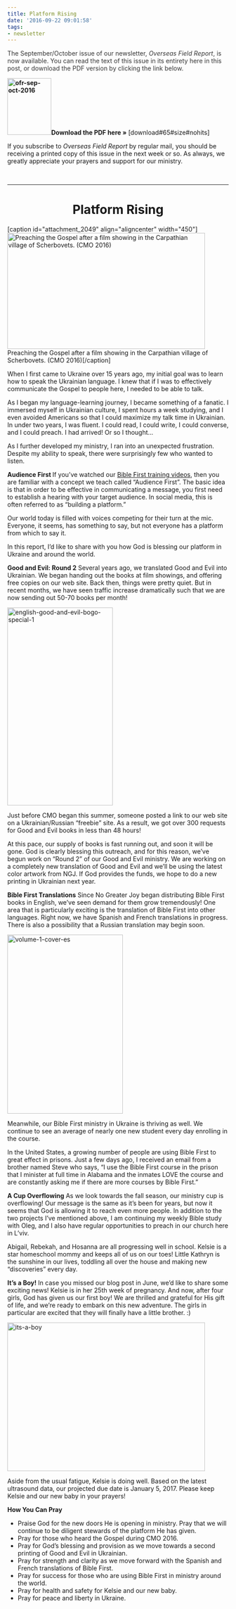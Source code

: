 ```yaml
---
title: Platform Rising
date: '2016-09-22 09:01:58'
tags:
- newsletter
---
```


<span style="color: #373737;">The September/October issue of our newsletter, </span><em style="color: #373737;">Overseas Field Report</em><span style="color: #373737;">, is now available. You can read the text of this issue in its entirety here in this post, or download the PDF version by clicking the link below.</span>

<strong><a href="http://www.ofreport.com/downloads/OFR-Sep-Oct-2016.pdf"><img class="alignleft wp-image-2046 size-full" src="https://s3.amazonaws.com/images.ofreport.com/2016/09/OFR-Sep-Oct-2016.jpg" alt="ofr-sep-oct-2016" width="100" height="129" /></a>Download the PDF here »</strong> [download#65#size#nohits]

If you subscribe to <em>Overseas Field Report</em> by regular mail, you should be receiving a printed copy of this issue in the next week or so. As always, we greatly appreciate your prayers and support for our ministry.

&nbsp;

<hr />

<h1 style="text-align: center;">Platform Rising</h1>
[caption id="attachment_2049" align="aligncenter" width="450"]<a href="https://s3.amazonaws.com/images.ofreport.com/2016/09/josh-preaching-cmo-2016-1-e1474356130837.jpg"><img class="size-medium wp-image-2049" src="https://s3.amazonaws.com/images.ofreport.com/2016/09/josh-preaching-cmo-2016-1-e1474356130837-450x264.jpg" alt="Preaching the Gospel after a film showing in the Carpathian village of Scherbovets. (CMO 2016)" width="450" height="264" /></a> Preaching the Gospel after a film showing in the Carpathian village of Scherbovets. (CMO 2016)[/caption]

When I first came to Ukraine over 15 years ago, my initial goal was to learn how to speak the Ukrainian language. I knew that if I was to effectively communicate the Gospel to people here, I needed to be able to talk.

As I began my language-learning journey, I became something of a fanatic. I immersed myself in Ukrainian culture, I spent hours a week studying, and I even avoided Americans so that I could maximize my talk time in Ukrainian. In under two years, I was fluent. I could read, I could write, I could converse, and I could preach. I had arrived! Or so I thought...

As I further developed my ministry, I ran into an unexpected frustration. Despite my ability to speak, there were surprisingly few who wanted to listen.

<strong>Audience First
</strong>If you’ve watched our <a href="http://getbiblefirst.com/training/#video-start">Bible First training videos</a>, then you are familiar with a concept we teach called “Audience First”. The basic idea is that in order to be effective in communicating a message, you first need to establish a hearing with your target audience. In social media, this is often referred to as “building a platform.”

Our world today is filled with voices competing for their turn at the mic. Everyone, it seems, has something to say, but not everyone has a platform from which to say it.

In this report, I’d like to share with you how God is blessing our platform in Ukraine and around the world.

<strong>Good and Evil: Round 2</strong>
Several years ago, we translated Good and Evil into Ukrainian. We began handing out the books at film showings, and offering free copies on our web site. Back then, things were pretty quiet. But in recent months, we have seen traffic increase dramatically such that we are now sending out 50-70 books per month!

<img class="aligncenter size-medium wp-image-2051" src="https://s3.amazonaws.com/images.ofreport.com/2016/09/english-good-and-evil-bogo-special-1-240x450.jpg" alt="english-good-and-evil-bogo-special-1" width="240" height="450" />

Just before CMO began this summer, someone posted a link to our web site on a Ukrainian/Russian “freebie” site. As a result, we got over 300 requests for Good and Evil books in less than 48 hours!

At this pace, our supply of books is fast running out, and soon it will be gone. God is clearly blessing this outreach, and for this reason, we’ve begun work on “Round 2” of our Good and Evil ministry. We are working on a completely new translation of Good and Evil and we’ll be using the latest color artwork from NGJ. If God provides the funds, we hope to do a new printing in Ukrainian next year.

<strong>Bible First Translations</strong>
Since No Greater Joy began distributing Bible First books in English, we’ve seen demand for them grow tremendously! One area that is particularly exciting is the translation of Bible First into other languages. Right now, we have Spanish and French translations in progress. There is also a possibility that a Russian translation may begin soon.

<img class="aligncenter size-full wp-image-2053" src="https://s3.amazonaws.com/images.ofreport.com/2016/09/Volume-1-Cover-ES.png" alt="volume-1-cover-es" width="263" height="407" />

Meanwhile, our Bible First ministry in Ukraine is thriving as well. We continue to see an average of nearly one new student every day enrolling in the course.

In the United States, a growing number of people are using Bible First to great effect in prisons. Just a few days ago, I received an email from a brother named Steve who says, “I use the Bible First course in the prison that I minister at full time in Alabama and the inmates LOVE the course and are constantly asking me if there are more courses by Bible First.”

<strong>A Cup Overflowing</strong>
As we look towards the fall season, our ministry cup is overflowing! Our message is the same as it’s been for years, but now it seems that God is allowing it to reach even more people. In addition to the two projects I’ve mentioned above, I am continuing my weekly Bible study with Oleg, and I also have regular opportunities to preach in our church here in L’viv.

Abigail, Rebekah, and Hosanna are all progressing well in school. Kelsie is a star homeschool mommy and keeps all of us on our toes! Little Kathryn is the sunshine in our lives, toddling all over the house and making new “discoveries” every day.

<strong>It’s a Boy!</strong>
In case you missed our blog post in June, we’d like to share some exciting news! Kelsie is in her 25th week of pregnancy. And now, after four girls, God has given us our first boy! We are thrilled and grateful for His gift of life, and we’re ready to embark on this new adventure. The girls in particular are excited that they will finally have a little brother. :)

<a href="https://s3.amazonaws.com/images.ofreport.com/2016/09/its-a-boy.jpg"><img class="aligncenter size-medium wp-image-2055" src="https://s3.amazonaws.com/images.ofreport.com/2016/09/its-a-boy-450x338.jpg" alt="its-a-boy" width="450" height="338" /></a>

Aside from the usual fatigue, Kelsie is doing well. Based on the latest ultrasound data, our projected due date is January 5, 2017. Please keep Kelsie and our new baby in your prayers!

<strong>How You Can Pray</strong>
<ul>
 	<li>Praise God for the new doors He is opening in ministry. Pray that we will continue to be diligent stewards of the platform He has given.</li>
 	<li>Pray for those who heard the Gospel during CMO 2016.</li>
 	<li>Pray for God’s blessing and provision as we move towards a second printing of Good and Evil in Ukrainian.</li>
 	<li>Pray for strength and clarity as we move forward with the Spanish and French translations of Bible First.</li>
 	<li>Pray for success for those who are using Bible First in ministry around the world.</li>
 	<li>Pray for health and safety for Kelsie and our new baby.</li>
 	<li>Pray for peace and liberty in Ukraine.</li>
</ul>
